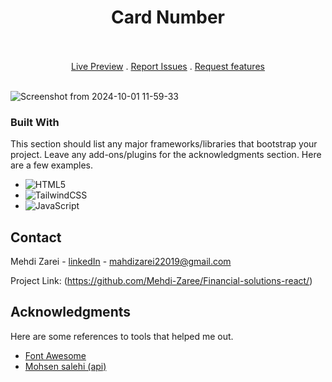 <h1 align="center">Card Number</h1>
</br>

</br>

<div align="center">
  <a href="https://mehdi-zaree.github.io/Card-Number/" text-align='center'>Live Preview</a> . 
  <a href="https://github.com/mehdi-zaree/Card-Number/issues" text-align='center'>Report Issues</a> . 
  <a href="https://github.com/mehdi-zaree/Card-Number/issues" text-align='center'>Request features</a> 
</div>
</br>


![Screenshot from 2024-10-01 11-59-33](https://github.com/user-attachments/assets/782e6270-ccdf-48ce-b964-a8b2c2804bbe)






### Built With

This section should list any major frameworks/libraries that bootstrap your project. Leave any add-ons/plugins for the acknowledgments section. Here are a few examples.

* 	![HTML5](https://img.shields.io/badge/html5-%23E34F26.svg?style=for-the-badge&logo=html5&logoColor=white)
* 	![TailwindCSS](https://img.shields.io/badge/tailwindcss-%2338B2AC.svg?style=for-the-badge&logo=tailwind-css&logoColor=white)
* 	![JavaScript](https://img.shields.io/badge/javascript-%23323330.svg?style=for-the-badge&logo=javascript&logoColor=%23F7DF1E)




<!-- CONTACT -->
## Contact

Mehdi Zarei - [linkedIn](https://linkedin.com/in/mehdi-zri) - mahdizarei22019@gmail.com

Project Link: (https://github.com/Mehdi-Zaree/Financial-solutions-react/)




<!-- ACKNOWLEDGMENTS -->
## Acknowledgments

Here are some references to tools that helped me out.
* [Font Awesome](https://fontawesome.com)
* [Mohsen salehi (api)](https://github.com/mohsen-salehi/rest-api-express)

